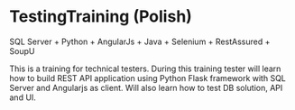 # TestingTraining (Polish)
SQL Server + Python + AngularJs + Java + Selenium + RestAssured + SoupU

This is a training for technical testers. During this training tester will learn how to build REST API application using 
Python Flask framework with SQL Server and Angularjs as client. Will also learn how to test DB solution, API and UI. 


